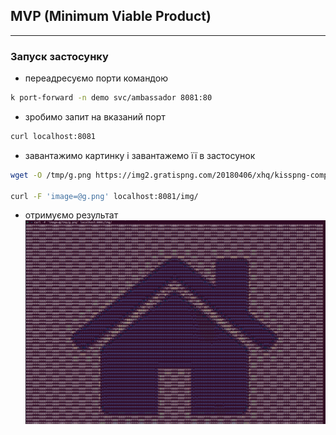 ## MVP (Minimum Viable Product) ##
-----------
### Запуск застосунку ###

- переадресуємо порти командою
```sh
k port-forward -n demo svc/ambassador 8081:80
```
- зробимо запит на вказаний порт 
```sh
curl localhost:8081
```
- завантажимо картинку і завантажемо її в застосунок 
```sh
wget -O /tmp/g.png https://img2.gratispng.com/20180406/xhq/kisspng-computer-icons-house-window-blinds-shades-brookl-adress-5ac7dd63724750.6622363615230477794681.jpg

curl -F 'image=@g.png' localhost:8081/img/
```
- отримуємо результат
 ![Результат](https://github.com/vshpelyk/4.4.AsciiArtify/blob/main/doc/mvp1.png)